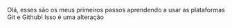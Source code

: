 Olá, esses são os meus primeiros passos aprendendo a usar as plataformas Git e Github!
Isso é uma alteração